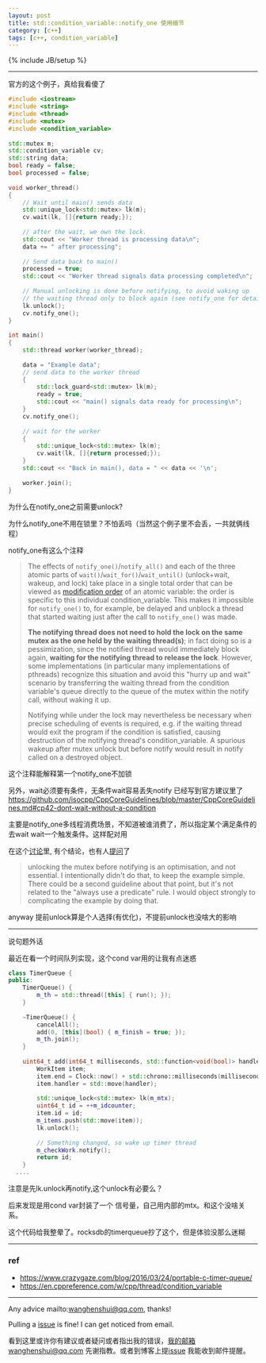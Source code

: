 ```yaml
---
layout: post
title: std::condition_variable::notify_one 使用细节
category: [c++]
tags: [c++, condition_variable]
---
```

{% include JB/setup %}

---

官方的这个例子，真给我看傻了

```c++
#include <iostream>
#include <string>
#include <thread>
#include <mutex>
#include <condition_variable>
 
std::mutex m;
std::condition_variable cv;
std::string data;
bool ready = false;
bool processed = false;
 
void worker_thread()
{
    // Wait until main() sends data
    std::unique_lock<std::mutex> lk(m);
    cv.wait(lk, []{return ready;});
 
    // after the wait, we own the lock.
    std::cout << "Worker thread is processing data\n";
    data += " after processing";
 
    // Send data back to main()
    processed = true;
    std::cout << "Worker thread signals data processing completed\n";
 
    // Manual unlocking is done before notifying, to avoid waking up
    // the waiting thread only to block again (see notify_one for details)
    lk.unlock();
    cv.notify_one();
}
 
int main()
{
    std::thread worker(worker_thread);
 
    data = "Example data";
    // send data to the worker thread
    {
        std::lock_guard<std::mutex> lk(m);
        ready = true;
        std::cout << "main() signals data ready for processing\n";
    }
    cv.notify_one();
 
    // wait for the worker
    {
        std::unique_lock<std::mutex> lk(m);
        cv.wait(lk, []{return processed;});
    }
    std::cout << "Back in main(), data = " << data << '\n';
 
    worker.join();
}
```

为什么在notify_one之前需要unlock?

为什么notify_one不用在锁里？不怕丢吗（当然这个例子里不会丢，一共就俩线程）

 notify_one有这么个注释

>The effects of `notify_one()`/`notify_all()` and each of the three atomic parts of  `wait()`/`wait_for()`/`wait_until()` (unlock+wait, wakeup, and lock) take place in a single total order that can be viewed as [modification order](https://en.cppreference.com/w/cpp/atomic/memory_order#Modification_order) of an atomic variable: the order is specific to this individual condition_variable. This makes it impossible for `notify_one()` to, for example, be delayed and unblock a thread that started waiting just after the call to `notify_one()` was made. 
>
>**The notifying thread does not need to hold the lock on the same  mutex as the one held by the waiting thread(s)**; in fact doing so is a  pessimization, since the notified thread would immediately block again,  **waiting for the notifying thread to release the lock**. However, some  implementations (in particular many implementations of pthreads)  recognize this situation and avoid this "hurry up and wait" scenario by  transferring the waiting thread from the condition variable's queue  directly to the queue of the mutex within the notify call, without  waking it up.
>
>Notifying while under the lock may nevertheless be necessary when precise scheduling of events is required, e.g. if the waiting thread  would exit the program if the condition is satisfied, causing  destruction of the notifying thread's condition_variable. A spurious  wakeup after mutex unlock but before notify would result in notify  called on a destroyed object.



这个注释能解释第一个notify_one不加锁



另外，wait必须要有条件，无条件wait容易丢失notify 已经写到官方建议里了  https://github.com/isocpp/CppCoreGuidelines/blob/master/CppCoreGuidelines.md#cp42-dont-wait-without-a-condition

主要是notify_one多线程消费场景，不知道被谁消费了，所以指定某个满足条件的去wait wait一个触发条件。这样配对用

在这个[讨论](https://github.com/isocpp/CppCoreGuidelines/issues/554)里, 有个结论，也有人[提问](https://github.com/isocpp/CppCoreGuidelines/issues/1272)了 

> unlocking the mutex before notifying is an optimisation, and not  essential. I intentionally didn't do that, to keep the example simple.  There could be a second guideline about that point, but it's not related to the "always use a predicate" rule. I would object strongly to  complicating the example by doing that.





anyway 提前unlock算是个人选择(有优化)，不提前unlock也没啥大的影响





---

说句题外话

最近在看一个时间队列实现，这个cond var用的让我有点迷惑

```c++
class TimerQueue {
public:
    TimerQueue() {
        m_th = std::thread([this] { run(); });
    }
 
    ~TimerQueue() {
        cancelAll();
        add(0, [this](bool) { m_finish = true; });
        m_th.join();
    }
 
    uint64_t add(int64_t milliseconds, std::function<void(bool)> handler) {
        WorkItem item;
        item.end = Clock::now() + std::chrono::milliseconds(milliseconds);
        item.handler = std::move(handler);
 
        std::unique_lock<std::mutex> lk(m_mtx);
        uint64_t id = ++m_idcounter;
        item.id = id;
        m_items.push(std::move(item));
        lk.unlock();
 
        // Something changed, so wake up timer thread
        m_checkWork.notify();
        return id;
    }
  ....
```

注意是先lk.unlock再notify,这个unlock有必要么？

后来发现是用cond var封装了一个 信号量，自己用内部的mtx。和这个没啥关系。

这个代码给我整晕了。rocksdb的timerqueue抄了这个，但是体验没那么迷糊


---

### ref

- https://www.crazygaze.com/blog/2016/03/24/portable-c-timer-queue/
- https://en.cppreference.com/w/cpp/thread/condition_variable

---

Any advice mailto:wanghenshui@qq.com, thanks! 

Pulling a [issue](https://github.com/wanghenshui/wanghenshui.github.io/issues/new) is fine! I can get noticed from email.

看到这里或许你有建议或者疑问或者指出我的错误，我的邮箱wanghenshui@qq.com 先谢指教。或者到博客上提[issue](https://github.com/wanghenshui/wanghenshui.github.io/issues/new) 我能收到邮件提醒。